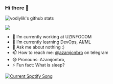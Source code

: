 ### Hi there 👋

![vodiylik's github stats](https://github-readme-stats.vercel.app/api?username=azamjonbro&show_icons=true&theme=default)

![](https://komarev.com/ghpvc/?username=azamjonbro&color=blue&theme=onedark)

- 🔭 I’m currently working at UZINFOCOM
- 🌱 I’m currently learning DevOps, AI/ML
- 💬 Ask me about nothing :)
- 📫 How to reach me: [@azamjonbro](https://t.me/Azamjonbro_news) on telegram
- 😄 Pronouns: Azamjonbro,
- ⚡ Fun fact: What is sleep?

<a href="https://github.com/azamjonbro">
  <img src="https://spotify-readme-azamjonbro.vercel.app/api?scan=true&theme=light&spin=0" alt="Current Spotify Song">
</a>
